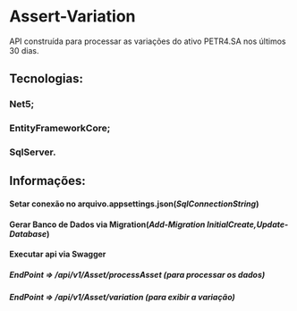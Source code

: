 # Assert-Variation
API construída para processar as variações do ativo PETR4.SA nos últimos 30 dias.

## Tecnologias:
### Net5;
### EntityFrameworkCore;
### SqlServer.

## Informações:
#### Setar conexão no arquivo.appsettings.json(*SqlConnectionString*)
#### Gerar Banco de Dados via Migration(*Add-Migration InitialCreate,Update-Database*)
#### Executar api via Swagger
##### EndPoint => /api/v1/Asset/processAsset (*para processar os dados*)
##### EndPoint => /api/v1/Asset/variation (*para exibir a variação*)



